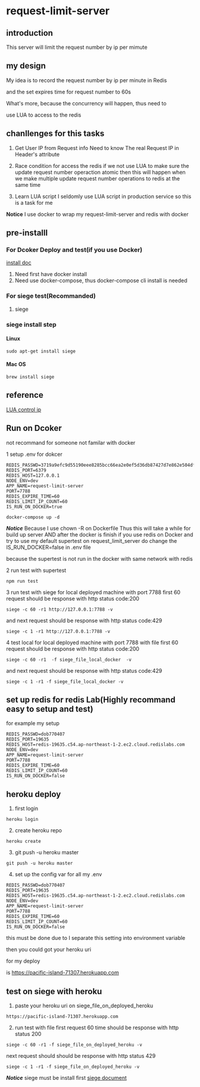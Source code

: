 # request-limit-server

## introduction

This server will limit the request number by ip per mimute 

## my design

My idea is to record the request number by ip per minute in Redis

and the set expires time for request number to  60s

What's more, because the concurrency will happen, thus need to 

use LUA to access to the redis

## chanllenges for this tasks 

1. Get User IP from Request info
Need to know The real Request IP in Header's attribute

2. Race condition for access the redis
if we not use LUA to make sure the update request number operaction atomic
then this will happen when we make multiple update request number operations to redis at the same time

3. Learn LUA script
I seldomly use LUA script in production service so this is a task for me

**Notice**
I use docker to wrap my request-limit-server and redis with docker 
## pre-installl
### For Dcoker Deploy and test(if you use Docker)
[install doc](https://docs.docker.com/desktop/)
1. Need first have docker install
2. Need use docker-compose, thus docker-compose cli install is needed

### For siege test(Recommanded) 
1. siege
### siege install step
#### Linux
```shell=
sudo apt-get install siege
```
#### Mac OS
```shell=
brew install siege
```
## reference 
[LUA control ip](https://zhuanlan.zhihu.com/p/77484377)

## Run on Dcoker
not recommand for someone not familar with docker

1 setup .env for dokcer
```shell=
REDIS_PASSWD=3719a9efc9d55190eee8285bcc66ea2e0ef5d36db87427d7e862e504df435f0b
REDIS_PORT=6379
REDIS_HOST=127.0.0.1
NODE_ENV=dev
APP_NAME=request-limit-server
PORT=7788
REDIS_EXPIRE_TIME=60
REDIS_LIMIT_IP_COUNT=60
IS_RUN_ON_DOCKER=true
```
```shell=
docker-compose up -d
```
***Notice***
Because I use chown -R  on Dockerfile
Thus this will take a while for build up server
AND after the docker is finish
if you use redis on Docker and try to use  my default supertest on request_limit_server
do change the IS_RUN_DOCKER=false in .env file

because the supertest is not run in the docker with same network with redis

2 run test with supertest
```shell=
npm run test
```
3 run test with siege for local deployed machine with port 7788
first 60 request should be response with http status code:200
```shell=
siege -c 60 -r1 http://127.0.0.1:7788 -v
```
and next request should be response with http status code:429
```shell=
siege -c 1 -r1 http://127.0.0.1:7788 -v
```
4 test local for local deployed machine with port 7788 with file
first 60 request should be response with http status code:200
```shell=
siege -c 60 -r1  -f siege_file_local_docker  -v
```
and next request should be response with http status code:429
```shell=
siege -c 1 -r1 -f siege_file_local_docker -v
```
## set up redis for redis Lab(Highly recommand easy to setup and test)
for example my setup
```shell=
REDIS_PASSWD=dob770407
REDIS_PORT=19635
REDIS_HOST=redis-19635.c54.ap-northeast-1-2.ec2.cloud.redislabs.com
NODE_ENV=dev
APP_NAME=request-limit-server
PORT=7788
REDIS_EXPIRE_TIME=60
REDIS_LIMIT_IP_COUNT=60
IS_RUN_ON_DOCKER=false
```
## heroku deploy
1. first login
```shell=
heroku login
```
2. create heroku repo
```shell=
heroku create
```
3. git push -u heroku master
```shell=
git push -u heroku master
```
4. set up the  config var for all my .env
```shell=
REDIS_PASSWD=dob770407
REDIS_PORT=19635
REDIS_HOST=redis-19635.c54.ap-northeast-1-2.ec2.cloud.redislabs.com
NODE_ENV=dev
APP_NAME=request-limit-server
PORT=7788
REDIS_EXPIRE_TIME=60
REDIS_LIMIT_IP_COUNT=60
IS_RUN_ON_DOCKER=false
```
this must be done due to I separate this setting into environment variable

then you could got your heroku uri

for my deploy

is https://pacific-island-71307.herokuapp.com
## test on siege with heroku
1. paste your heroku uri on siege_file_on_deployed_heroku
```shell=
https://pacific-island-71307.herokuapp.com
```
2. run test with file
first request 60 time should be response with http status 200
```shell=
siege -c 60 -r1 -f siege_file_on_deployed_heroku -v
```
next request should should be response with http status 429
```shell=
siege -c 1 -r1 -f siege_file_on_deployed_heroku -v
```
***Notice***
siege must be install first
[siege document](https://github.com/JoeDog/siege) 